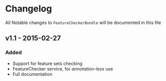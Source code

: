 # Changelog

All Notable changes to `FeatureCheckerBundle` will be documented in this file

## v1.1 - 2015-02-27

### Added
- Support for feature sets checking
- FeatureChecker service, for *annotation-less* use
- Full documentation
